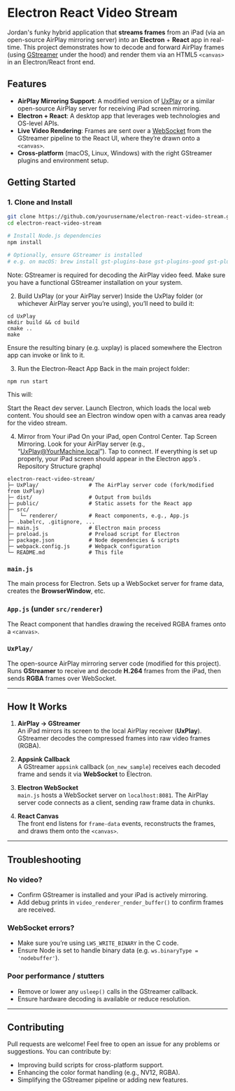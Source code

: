 # Electron React Video Stream

Jordan's funky hybrid application that **streams frames** from an iPad (via an open-source AirPlay mirroring server) into an **Electron** + **React** app in real-time. This project demonstrates how to decode and forward AirPlay frames (using [GStreamer](https://gstreamer.freedesktop.org/) under the hood) and render them via an HTML5 `<canvas>` in an Electron/React front end.

## Features

- **AirPlay Mirroring Support**: A modified version of [UxPlay](https://github.com/FD-/UxPlay) or a similar open-source AirPlay server for receiving iPad screen mirroring.
- **Electron + React**: A desktop app that leverages web technologies and OS-level APIs.
- **Live Video Rendering**: Frames are sent over a [WebSocket](https://developer.mozilla.org/en-US/docs/Web/API/WebSockets_API) from the GStreamer pipeline to the React UI, where they’re drawn onto a `<canvas>`.
- **Cross-platform** (macOS, Linux, Windows) with the right GStreamer plugins and environment setup.

## Getting Started

### 1. Clone and Install

```bash
git clone https://github.com/yourusername/electron-react-video-stream.git
cd electron-react-video-stream

# Install Node.js dependencies
npm install

# Optionally, ensure GStreamer is installed
# e.g. on macOS: brew install gst-plugins-base gst-plugins-good gst-plugins-bad gst-plugins-ugly

```
Note: GStreamer is required for decoding the AirPlay video feed. Make sure you have a functional GStreamer installation on your system.

2. Build UxPlay (or your AirPlay server)
Inside the UxPlay folder (or whichever AirPlay server you’re using), you’ll need to build it:

```
cd UxPlay
mkdir build && cd build
cmake ..
make
```
Ensure the resulting binary (e.g. uxplay) is placed somewhere the Electron app can invoke or link to it.

3. Run the Electron-React App
Back in the main project folder:
```
npm run start
```
This will:

Start the React dev server.
Launch Electron, which loads the local web content.
You should see an Electron window open with a canvas area ready for the video stream.

4. Mirror from Your iPad
On your iPad, open Control Center.
Tap Screen Mirroring.
Look for your AirPlay server (e.g., “UxPlay@YourMachine.local”).
Tap to connect.
If everything is set up properly, your iPad screen should appear in the Electron app’s <canvas>.
Repository Structure
graphql
```
electron-react-video-stream/
├─ UxPlay/                # The AirPlay server code (fork/modified from UxPlay)
├─ dist/                  # Output from builds
├─ public/                # Static assets for the React app
├─ src/
│   └─ renderer/          # React components, e.g., App.js
├─ .babelrc, .gitignore, ...
├─ main.js                # Electron main process
├─ preload.js             # Preload script for Electron
├─ package.json           # Node dependencies & scripts
├─ webpack.config.js      # Webpack configuration
└─ README.md              # This file
```
### `main.js`
The main process for Electron. Sets up a WebSocket server for frame data, creates the **BrowserWindow**, etc.

### `App.js` (under `src/renderer`)
The React component that handles drawing the received RGBA frames onto a `<canvas>`.

### `UxPlay/`
The open-source AirPlay mirroring server code (modified for this project). Runs **GStreamer** to receive and decode **H.264** frames from the iPad, then sends **RGBA** frames over WebSocket.

---

## How It Works

1. **AirPlay → GStreamer**  
   An iPad mirrors its screen to the local AirPlay receiver (**UxPlay**). GStreamer decodes the compressed frames into raw video frames (RGBA).

2. **Appsink Callback**  
   A GStreamer `appsink` callback (`on_new_sample`) receives each decoded frame and sends it via **WebSocket** to Electron.

3. **Electron WebSocket**  
   `main.js` hosts a WebSocket server on `localhost:8081`. The AirPlay server code connects as a client, sending raw frame data in chunks.

4. **React Canvas**  
   The front end listens for `frame-data` events, reconstructs the frames, and draws them onto the `<canvas>`.

---

## Troubleshooting

### No video?

- Confirm GStreamer is installed and your iPad is actively mirroring.  
- Add debug prints in `video_renderer_render_buffer()` to confirm frames are received.

### WebSocket errors?

- Make sure you’re using `LWS_WRITE_BINARY` in the C code.
- Ensure Node is set to handle binary data (e.g. `ws.binaryType = 'nodebuffer'`).

### Poor performance / stutters

- Remove or lower any `usleep()` calls in the GStreamer callback.
- Ensure hardware decoding is available or reduce resolution.

---

## Contributing

Pull requests are welcome! Feel free to open an issue for any problems or suggestions. You can contribute by:

- Improving build scripts for cross-platform support.  
- Enhancing the color format handling (e.g., NV12, RGBA).  
- Simplifying the GStreamer pipeline or adding new features.
